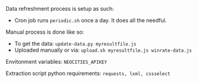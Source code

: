 Data refreshment process is setup as such:
- Cron job runs `periodic.sh` once a day. It does all the needful.

Manual process is done like so:
- To get the data: `update-data.py myresultfile.js`
- Uploaded manually or via: `upload.sh myresultfile.js winrate-data.js`

Envitonment variables: `NEOCITIES_APIKEY`

Extraction script python requirements: `requests, lxml, cssselect`